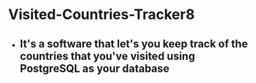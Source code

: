 # Visited-Countries-Tracker8
- ## It's a software that let's you keep track of the countries that you've visited using PostgreSQL as your database
